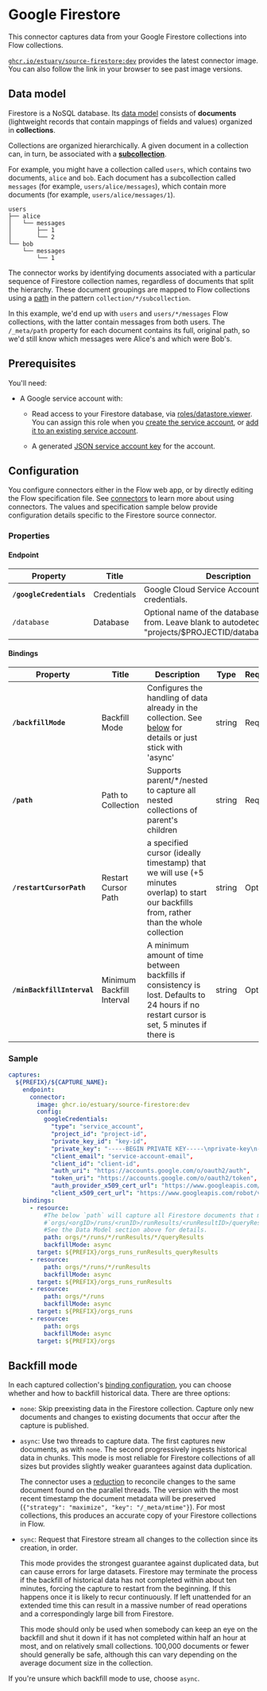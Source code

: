 
# Google Firestore

This connector captures data from your Google Firestore collections into Flow collections.

[`ghcr.io/estuary/source-firestore:dev`](https://ghcr.io/estuary/source-firestore:dev) provides the latest connector image. You can also follow the link in your browser to see past image versions.

## Data model

Firestore is a NoSQL database. Its [data model](https://firebase.google.com/docs/firestore/data-model) consists of **documents** (lightweight records that contain mappings of fields and values) organized in **collections**.

Collections are organized hierarchically. A given document in a collection can, in turn, be associated with a **[subcollection](https://firebase.google.com/docs/firestore/data-model#subcollections)**.

For example, you might have a collection called `users`, which contains two documents, `alice` and `bob`.
Each document has a subcollection called `messages` (for example, `users/alice/messages`), which contain more documents (for example, `users/alice/messages/1`).

```console
users
├── alice
│   └── messages
│       ├── 1
│       └── 2
└── bob
    └── messages
        └── 1
```

The connector works by identifying documents associated with a particular sequence of Firestore collection names,
regardless of documents that split the hierarchy.
These document groupings are mapped to Flow collections using a [path](#bindings) in the pattern `collection/*/subcollection`.

In this example, we'd end up with `users` and `users/*/messages` Flow collections, with the latter contain messages from both users.
The `/_meta/path` property for each document contains its full, original path, so we'd still know which messages were Alice's and which were Bob's.

## Prerequisites

You'll need:

* A Google service account with:

    * Read access to your Firestore database, via [roles/datastore.viewer](https://cloud.google.com/datastore/docs/access/iam).
    You can assign this role when you [create the service account](https://cloud.google.com/iam/docs/creating-managing-service-accounts#creating), or [add it to an existing service account](https://cloud.google.com/iam/docs/granting-changing-revoking-access#single-role).

    * A generated [JSON service account key](https://cloud.google.com/iam/docs/creating-managing-service-account-keys#creating) for the account.

## Configuration

You configure connectors either in the Flow web app, or by directly editing the Flow specification file.
See [connectors](../../../concepts/connectors.md#using-connectors) to learn more about using connectors. The values and specification sample below provide configuration details specific to the Firestore source connector.

### Properties

#### Endpoint

| Property | Title | Description | Type | Required/Default |
|---|---|---|---|---|
| **`/googleCredentials`** | Credentials | Google Cloud Service Account JSON credentials. | string | Required |
| `/database` | Database | Optional name of the database to capture from. Leave blank to autodetect. Typically &quot;projects&#x2F;&#x24;PROJECTID&#x2F;databases&#x2F;(default)&quot;. | string |  |

#### Bindings

| Property | Title | Description | Type | Required/Default |
|---|---|---|---|---|
| **`/backfillMode`** | Backfill Mode | Configures the handling of data already in the collection. See [below](#backfill-mode) for details or just stick with &#x27;async&#x27; | string | Required |
| **`/path`** | Path to Collection | Supports parent&#x2F;&#x2A;&#x2F;nested to capture all nested collections of parent&#x27;s children | string | Required |
| **`/restartCursorPath`** | Restart Cursor Path | a specified cursor (ideally timestamp) that we will use (+5 minutes overlap) to start our backfills from, rather than the whole collection | string | Optional |
| **`/minBackfillInterval`** | Minimum Backfill Interval | A minimum amount of time between backfills if consistency is lost. Defaults to 24 hours if no restart cursor is set, 5 minutes if there is | string | Optional |

### Sample

```yaml
captures:
  ${PREFIX}/${CAPTURE_NAME}:
    endpoint:
      connector:
        image: ghcr.io/estuary/source-firestore:dev
        config:
          googleCredentials:
            "type": "service_account",
            "project_id": "project-id",
            "private_key_id": "key-id",
            "private_key": "-----BEGIN PRIVATE KEY-----\nprivate-key\n-----END PRIVATE KEY-----\n",
            "client_email": "service-account-email",
            "client_id": "client-id",
            "auth_uri": "https://accounts.google.com/o/oauth2/auth",
            "token_uri": "https://accounts.google.com/o/oauth2/token",
            "auth_provider_x509_cert_url": "https://www.googleapis.com/oauth2/v1/certs",
            "client_x509_cert_url": "https://www.googleapis.com/robot/v1/metadata/x509/service-account-email"
    bindings:
      - resource:
          #The below `path` will capture all Firestore documents that match the pattern
          #`orgs/<orgID>/runs/<runID>/runResults/<runResultID>/queryResults`.
          #See the Data Model section above for details.
          path: orgs/*/runs/*/runResults/*/queryResults
          backfillMode: async
        target: ${PREFIX}/orgs_runs_runResults_queryResults
      - resource:
          path: orgs/*/runs/*/runResults
          backfillMode: async
        target: ${PREFIX}/orgs_runs_runResults
      - resource:
          path: orgs/*/runs
          backfillMode: async
        target: ${PREFIX}/orgs_runs
      - resource:
          path: orgs
          backfillMode: async
        target: ${PREFIX}/orgs
```

## Backfill mode

In each captured collection's [binding configuration](#bindings), you can choose whether and how to backfill historical data.
There are three options:

* `none`: Skip preexisting data in the Firestore collection. Capture only new documents and changes to existing documents that occur after the capture is published.

* `async`: Use two threads to capture data. The first captures new documents, as with `none`.
The second progressively ingests historical data in chunks. This mode is most reliable for Firestore collections of all sizes but provides slightly weaker guarantees against data duplication.

   The connector uses a [reduction](../../../concepts/schemas.md#reductions) to reconcile changes to the same document found on the parallel threads.
   The version with the most recent timestamp the document metadata will be preserved (`{"strategy": "maximize", "key": "/_meta/mtime"}`). For most collections, this produces an accurate copy of your Firestore collections in Flow.

* `sync`: Request that Firestore stream all changes to the collection since its creation, in order.

   This mode provides the strongest guarantee against duplicated data, but can cause errors for large datasets.
   Firestore may terminate the process if the backfill of historical data has not completed within about ten minutes, forcing the capture to restart from the beginning.
   If this happens once it is likely to recur continuously. If left unattended for an extended time this can result in a massive number of read operations and a correspondingly large bill from Firestore.

   This mode should only be used when somebody can keep an eye on the backfill and shut it down if it has not completed within half an hour at most, and on relatively small collections.
   100,000 documents or fewer should generally be safe, although this can vary depending on the average document size in the collection.

If you're unsure which backfill mode to use, choose `async`.
